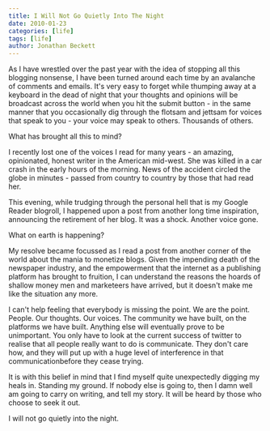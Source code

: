 ```yaml
---
title: I Will Not Go Quietly Into The Night
date: 2010-01-23
categories: [life]
tags: [life]
author: Jonathan Beckett
---
```


As I have wrestled over the past year with the idea of stopping all this blogging nonsense, I have been turned around each time by an avalanche of comments and emails. It's very easy to forget while thumping away at a keyboard in the dead of night that your thoughts and opinions will be broadcast across the world when you hit the submit button - in the same manner that you occasionally dig through the flotsam and jettsam for voices that speak to you - your voice may speak to others. Thousands of others.

What has brought all this to mind?

I recently lost one of the voices I read for many years - an amazing, opinionated, honest writer in the American mid-west. She was killed in a car crash in the early hours of the morning. News of the accident circled the globe in minutes - passed from country to country by those that had read her.

This evening, while trudging through the personal hell that is my Google Reader blogroll, I happened upon a post from another long time inspiration, announcing the retirement of her blog. It was a shock. Another voice gone.

What on earth is happening?

My resolve became focussed as I read a post from another corner of the world about the mania to monetize blogs. Given the impending death of the newspaper industry, and the empowerment that the internet as a publishing platform has brought to fruition, I can understand the reasons the hoards of shallow money men and marketeers have arrived, but it doesn't make me like the situation any more.

I can't help feeling that everybody is missing the point. We are the point. People. Our thoughts. Our voices. The community we have built, on the platforms we have built. Anything else will eventually prove to be unimportant. You only have to look at the current success of twitter to realise that all people really want to do is communicate. They don't care how, and they will put up with a huge level of interference in that communicationbefore they cease trying.

It is with this belief in mind that I find myself quite unexpectedly digging my heals in. Standing my ground. If nobody else is going to, then I damn well am going to carry on writing, and tell my story. It will be heard by those who choose to seek it out.

I will not go quietly into the night.